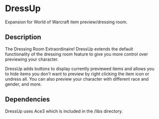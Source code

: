 # DressUp
Expansion for World of Warcraft item preview/dressing room.

## Description
The Dressing Room Extraordinaire! DressUp extends the default functionality of the dressing room feature to give you more control over previewing your character.

DressUp adds buttons to display currently previewed items and allows you to hide items you don't want to preview by right clicking the item icon or undress all. You can also preview your character with different race and gender, and more.

## Dependencies
DressUp uses Ace3 which ís included in the /libs directory.
